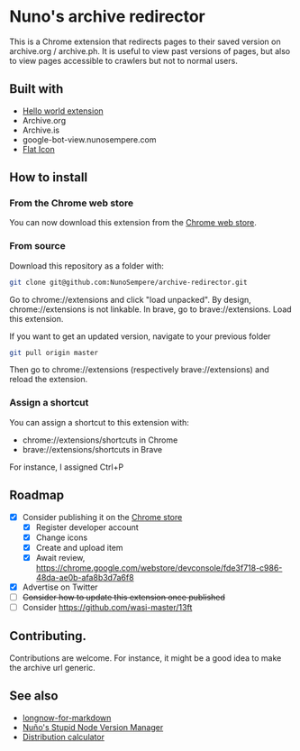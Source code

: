 # Nuno's archive redirector

This is a Chrome extension that redirects pages to their saved version on archive.org / archive.ph. It is useful to view past versions of pages, but also to view pages accessible to crawlers but not to normal users.

## Built with

- [Hello world extension](https://developer.chrome.com/docs/extensions/get-started/tutorial/hello-world)
- Archive.org
- Archive.is 
- google-bot-view.nunosempere.com
- [Flat Icon]("https://www.flaticon.com/free-icons/redirect")

## How to install

### From the Chrome web store

You can now download this extension from the [Chrome web store](https://chromewebstore.google.com/detail/nunos-archive-redirector/dlngooffngfcnconkjnhogjanbcoaibf).

### From source

Download this repository as a folder with:

```sh
git clone git@github.com:NunoSempere/archive-redirector.git
```

Go to chrome://extensions and click "load unpacked". By design, chrome://extensions is not linkable. In brave, go to brave://extensions. Load this extension. 

If you want to get an updated version, navigate to your previous folder 

```sh
git pull origin master
```

Then go to chrome://extensions (respectively brave://extensions) and reload the extension.


### Assign a shortcut

You can assign a shortcut to this extension with:

- chrome://extensions/shortcuts in Chrome
- brave://extensions/shortcuts in Brave

For instance, I assigned Ctrl+P

## Roadmap

- [x] Consider publishing it on the [Chrome store](https://developer.chrome.com/docs/webstore/publish)
  - [x] Register developer account
  - [x] Change icons
  - [x] Create and upload item
  - [x] Await review, <https://chrome.google.com/webstore/devconsole/fde3f718-c986-48da-ae0b-afa8b3d7a6f8>
- [x] Advertise on Twitter
- [ ] ~~Consider how to update this extension once published~~
- [ ] Consider <https://github.com/wasi-master/13ft>

## Contributing.

Contributions are welcome. For instance, it might be a good idea to make the archive url generic. 

## See also

- [longnow-for-markdown](https://github.com/NunoSempere/longnow-for-markdown)
- [Nuño's Stupid Node Version Manager](https://github.com/NunoSempere/nsnvm)
- [Distribution calculator](https://github.com/NunoSempere/distribution-calculator-android)
